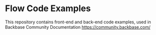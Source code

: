 # Flow Code Examples

This repository contains front-end and back-end code examples, used in Backbase Community Documentation https://community.backbase.com/
